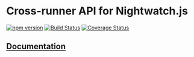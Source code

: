 # Cross-runner API for Nightwatch.js

[![npm version](https://badge.fury.io/js/nightwatch-api.svg)](https://badge.fury.io/js/nightwatch-api)
[![Build Status](https://travis-ci.org/mucsi96/nightwatch-api.svg?branch=master)](https://travis-ci.org/mucsi96/nightwatch-api)
[![Coverage Status](https://coveralls.io/repos/github/mucsi96/nightwatch-api/badge.svg?branch=master)](https://coveralls.io/github/mucsi96/nightwatch-api?branch=master)

## [Documentation](https://nightwatch-api.netlify.com)
